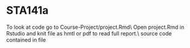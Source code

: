 # STA141a

To look at code go to Course-Project/project.Rmd\\
Open project.Rmd in Rstudio and knit file as hmtl or pdf to read full report.\\
source code contained in file
